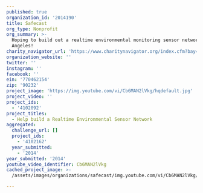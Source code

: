 ```yaml
---
published: true
organization_id: '2014190'
title: Safecast
org_type: Nonprofit
org_summary: >-
  Hoping to build out a realtime environmental monitoring sensor network in Los
  Angeles!
charity_navigator_url: 'https://www.charitynavigator.org/index.cfm?bay=search.profile&ein=770462154'
organization_website: ''
twitter: ''
instagram: ''
facebook: ''
ein: '770462154'
zip: '90232'
project_image: 'https://img.youtube.com/vi/Cb6MAN2lVkg/hqdefault.jpg'
project_video: ''
project_ids:
  - '4102092'
project_titles:
  - Help build a Realtime Environmental Sensor Network
aggregated:
  challenge_url: []
  project_ids:
    - '4102162'
  year_submitted:
    - '2014'
year_submitted: '2014'
youtube_video_identifier: Cb6MAN2lVkg
cached_project_image: >-
  /assets/images/organizations/safecast/img.youtube.com/vi/Cb6MAN2lVkg/hqdefault.jpg

---
```


